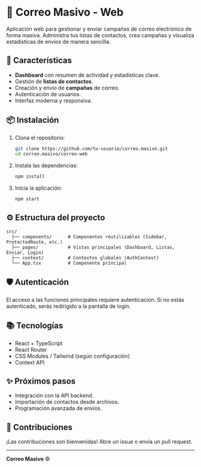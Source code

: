 # 📧 Correo Masivo - Web

Aplicación web para gestionar y enviar campañas de correo electrónico de forma masiva. Administra tus listas de contactos, crea campañas y visualiza estadísticas de envíos de manera sencilla.

## 🚀 Características

- **Dashboard** con resumen de actividad y estadísticas clave.
- Gestión de **listas de contactos**.
- Creación y envío de **campañas** de correo.
- Autenticación de usuarios.
- Interfaz moderna y responsiva.

## 📦 Instalación

1. Clona el repositorio:
   ```bash
   git clone https://github.com/tu-usuario/correo.masivo.git
   cd correo.masivo/correo-web
   ```

2. Instala las dependencias:
   ```bash
   npm install
   ```

3. Inicia la aplicación:
   ```bash
   npm start
   ```

## ⚙️ Estructura del proyecto

```
src/
  ├── components/      # Componentes reutilizables (Sidebar, ProtectedRoute, etc.)
  ├── pages/           # Vistas principales (Dashboard, Listas, Enviar, Login)
  ├── context/         # Contextos globales (AuthContext)
  └── App.tsx          # Componente principal
```

## 🛡️ Autenticación

El acceso a las funciones principales requiere autenticación. Si no estás autenticado, serás redirigido a la pantalla de login.

## 📚 Tecnologías

- React + TypeScript
- React Router
- CSS Modules / Tailwind (según configuración)
- Context API

## ✨ Próximos pasos

- Integración con la API backend.
- Importación de contactos desde archivos.
- Programación avanzada de envíos.

## 🤝 Contribuciones

¡Las contribuciones son bienvenidas! Abre un issue o envía un pull request.

---

**Correo Masivo** ©
